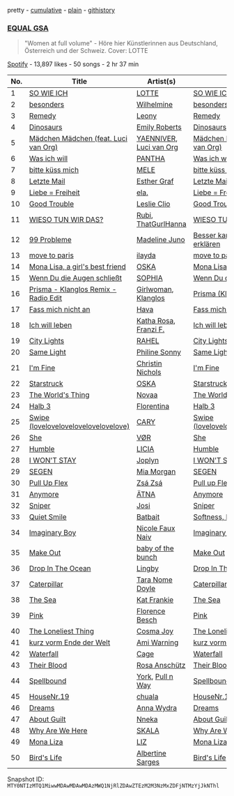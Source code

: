 pretty - [cumulative](/playlists/cumulative/37i9dQZF1DWVA5o3WHL2eG.md) - [plain](/playlists/plain/37i9dQZF1DWVA5o3WHL2eG) - [githistory](https://github.githistory.xyz/mackorone/spotify-playlist-archive/blob/main/playlists/plain/37i9dQZF1DWVA5o3WHL2eG)

### [EQUAL GSA](https://open.spotify.com/playlist/37i9dQZF1DWVA5o3WHL2eG)

> "Women at full volume" \- Höre hier Künstlerinnen aus Deutschland, Österreich und der Schweiz\. Cover: LOTTE

[Spotify](https://open.spotify.com/user/spotify) - 13,897 likes - 50 songs - 2 hr 37 min

| No. | Title | Artist(s) | Album | Length |
|---|---|---|---|---|
| 1 | [SO WIE ICH](https://open.spotify.com/track/6JkTgg7FY1DWZLYiM1B56Q) | [LOTTE](https://open.spotify.com/artist/3gqabzO7zvHVzAIT0Nxqa3) | [SO WIE ICH](https://open.spotify.com/album/0t6Q2AEooDRXaI1xITnhKe) | 3:39 |
| 2 | [besonders](https://open.spotify.com/track/0qZ38h6vARmBn1dLPo5qIU) | [Wilhelmine](https://open.spotify.com/artist/4f5pBvQZzdOGpFF0pwtUZG) | [besonders](https://open.spotify.com/album/14iHxk7M0XCEgoZPiYn8Rg) | 3:00 |
| 3 | [Remedy](https://open.spotify.com/track/5JVA0t7r2Y7m9NaHmgaeiC) | [Leony](https://open.spotify.com/artist/2NpPlwwDVYR5dIj0F31EcC) | [Remedy](https://open.spotify.com/album/4nKguZWie1WQuxFspIwHOY) | 2:27 |
| 4 | [Dinosaurs](https://open.spotify.com/track/3PRxmJf4F3CDA0vyathTYz) | [Emily Roberts](https://open.spotify.com/artist/3RBqLTttwN1orqQozYfmJo) | [Dinosaurs](https://open.spotify.com/album/25uJ91s0iYTTZYoG9L5mQn) | 2:56 |
| 5 | [Mädchen Mädchen \(feat\. Luci van Org\)](https://open.spotify.com/track/1NNcwO2fcbkYdWR4cpv2Vq) | [YAENNIVER](https://open.spotify.com/artist/62yGrNS5EcrAnBVlDtlBEw), [Luci van Org](https://open.spotify.com/artist/4MiL1KP3pARZzzmvEUSELY) | [Mädchen Mädchen \(feat\. Luci van Org\)](https://open.spotify.com/album/0mqbTppBPQCghaadqHMxoR) | 2:46 |
| 6 | [Was ich will](https://open.spotify.com/track/1oMegChnI6ZqfcDR5n8eBJ) | [PANTHA](https://open.spotify.com/artist/40TyBBFIw2Nw3psoWIkNI8) | [Was ich will](https://open.spotify.com/album/6ktVzgaQxt03He86k7ZFn3) | 2:51 |
| 7 | [bitte küss mich](https://open.spotify.com/track/4CofSphX6ltv4pRdJaKqL0) | [MELE](https://open.spotify.com/artist/6Lk699bosWcOqCMFLJFrPp) | [bitte küss mich](https://open.spotify.com/album/3jfvxgoyvSt2IVWUkDTUGI) | 2:34 |
| 8 | [Letzte Mail](https://open.spotify.com/track/3wa4qwuJVPNGIpuoJmffcV) | [Esther Graf](https://open.spotify.com/artist/1FXdfOOisB3d3hfZOjhjID) | [Letzte Mail](https://open.spotify.com/album/4ac7Z0wjwhaYeQMk1UaDRz) | 2:48 |
| 9 | [Liebe = Freiheit](https://open.spotify.com/track/2iz6T0J8tC7UrXUKtIDwy0) | [ela.](https://open.spotify.com/artist/7hCkk48aIsK8myLaEbeXHx) | [Liebe = Freiheit](https://open.spotify.com/album/2dXs6rzi4QGtPrJE8Yp9ZO) | 3:07 |
| 10 | [Good Trouble](https://open.spotify.com/track/7tOscxxC3AlgiBagWInEm3) | [Leslie Clio](https://open.spotify.com/artist/2Z8ZYYqedbWaOlSsBRVlmQ) | [Good Trouble](https://open.spotify.com/album/1BqIPBcVq5VEl4HpMuboQI) | 3:24 |
| 11 | [WIESO TUN WIR DAS?](https://open.spotify.com/track/3UN4dmmFanb3ZBZNDIpn3C) | [Rubi](https://open.spotify.com/artist/0VlrorDSkEbLK1D6VvMgd2), [ThatGurlHanna](https://open.spotify.com/artist/48bqtQhilt5mDstY1HfgN5) | [WIESO TUN WIR DAS?](https://open.spotify.com/album/0tqkS38rIiloIIn9AEOMNK) | 2:19 |
| 12 | [99 Probleme](https://open.spotify.com/track/5kzcodJVFIui6nCRAfKw3O) | [Madeline Juno](https://open.spotify.com/artist/6u8KyY2rfBGDtDejRJ9JaQ) | [Besser kann ich es nicht erklären](https://open.spotify.com/album/2x3GbNC5I3eFx4ZrFJjvsy) | 3:33 |
| 13 | [move to paris](https://open.spotify.com/track/4gmXbQ2CLqBT2W0EVYG3Zf) | [ilayda](https://open.spotify.com/artist/2JctEubYrAEVMCbHAfdYPU) | [move to paris](https://open.spotify.com/album/3nnEQLZooQUV5VgvdC0PeP) | 2:42 |
| 14 | [Mona Lisa, a girl's best friend](https://open.spotify.com/track/3Pu6JxVoH13eOFliZPRAqv) | [OSKA](https://open.spotify.com/artist/4aT85lix0NSNB6w9Ozzksq) | [Mona Lisa, a girl's best friend](https://open.spotify.com/album/2JvzoVjEpv0sBIYs5JuyOY) | 3:20 |
| 15 | [Wenn Du die Augen schließt](https://open.spotify.com/track/0HlbHgvF2CHsRfGjlYIxcT) | [SOPHIA](https://open.spotify.com/artist/45wdSLZd70phdDkxlA5D3v) | [Wenn Du die Augen schließt](https://open.spotify.com/album/3T4vp2rxp0FjJ0vnt2WrmR) | 2:52 |
| 16 | [Prisma \- Klanglos Remix \- Radio Edit](https://open.spotify.com/track/512m11L55vWoUbqrkObdCz) | [Girlwoman](https://open.spotify.com/artist/24rqTvJDFy2t2xgCxsN2f0), [Klanglos](https://open.spotify.com/artist/1jV311C5ADuBqCPpprsjUp) | [Prisma \(Klanglos Remix\)](https://open.spotify.com/album/147QdcYieTKdMrzIvs2X8h) | 3:28 |
| 17 | [Fass mich nicht an](https://open.spotify.com/track/1XgRfGN4N0n7nK8kWZr0CR) | [Hava](https://open.spotify.com/artist/3Mn6d673ieRza7uw6zY2Zv) | [Fass mich nicht an](https://open.spotify.com/album/1D7TjRf3rO98oo7cxtlFQo) | 3:33 |
| 18 | [Ich will leben](https://open.spotify.com/track/4sMscWTLzCje04uem4z0ym) | [Katha Rosa](https://open.spotify.com/artist/767iqRy8U8T4rAdDscZt57), [Franzi F.](https://open.spotify.com/artist/7r1PIgsHGGj6mwXriQU0ek) | [Ich will leben](https://open.spotify.com/album/1VxT8JspigsvXAIbYLdPbe) | 2:47 |
| 19 | [City Lights](https://open.spotify.com/track/73atAQnc1qSPhOB1hv5p7H) | [RAHEL](https://open.spotify.com/artist/1PiAhtDO04aDUU9VKEi1j7) | [City Lights](https://open.spotify.com/album/5OVq51LblOygYxxbZ08yz9) | 3:21 |
| 20 | [Same Light](https://open.spotify.com/track/5OGjfhiuw5K6vNYSsEdTE5) | [Philine Sonny](https://open.spotify.com/artist/5NXT9hOfNLjOMnXqCqzR2t) | [Same Light](https://open.spotify.com/album/6UxAaYhbUXhS0M7beI7ARJ) | 2:36 |
| 21 | [I'm Fine](https://open.spotify.com/track/5cabcNbOrCUQ8q9vxKKWcn) | [Christin Nichols](https://open.spotify.com/artist/3vQtRdN3v7tuRnKaOjNzU0) | [I'm Fine](https://open.spotify.com/album/7aGK8OZgNcZTFxUcVR3iyg) | 3:27 |
| 22 | [Starstruck](https://open.spotify.com/track/051QrxU9tbj7lMpVQ5GBBr) | [OSKA](https://open.spotify.com/artist/4aT85lix0NSNB6w9Ozzksq) | [Starstruck](https://open.spotify.com/album/55g84BQDIGOoXKrWf2j3aG) | 2:57 |
| 23 | [The World's Thing](https://open.spotify.com/track/7p9qrq8qPw8KA6nyLN6Ocq) | [Novaa](https://open.spotify.com/artist/3PMqVecYp6tFBk7d7SDlPm) | [The World's Thing](https://open.spotify.com/album/0orNVT4C6SfaFiplCVEvFX) | 2:43 |
| 24 | [Halb 3](https://open.spotify.com/track/4S9w9u6MnE9j09UROeNsto) | [Florentina](https://open.spotify.com/artist/7adCbfW9aRcBxWhuuSNXTo) | [Halb 3](https://open.spotify.com/album/7eBjH8qGXRW05o4RLI7Z6V) | 1:49 |
| 25 | [Swipe \(lovelovelovelovelovelovelove\)](https://open.spotify.com/track/2xBFHYI89zv6nwIsou5sTO) | [CARY](https://open.spotify.com/artist/0AHMHf89EpUmUPHY1dXBRv) | [Swipe \(lovelovelovelovelovelovelove\)](https://open.spotify.com/album/3KINihcfaQ88HpODrf3GEX) | 3:08 |
| 26 | [She](https://open.spotify.com/track/6w4tv6eX6W9qa6pvd7Y3vX) | [VØR](https://open.spotify.com/artist/02gkdTPcKnn6BzYMqAsJsT) | [She](https://open.spotify.com/album/4OyhRQPRzDzci5dzkgpInl) | 0:46 |
| 27 | [Humble](https://open.spotify.com/track/5Sp4e9TEfUdvPlyocVp1am) | [LICIA](https://open.spotify.com/artist/59iuiRjF8ICAQZDJPpiptY) | [Humble](https://open.spotify.com/album/03k2GVSiIyeONjCKLtVTZH) | 4:14 |
| 28 | [I WON'T STAY](https://open.spotify.com/track/0U9gq4pfWLjoF7F4pWcMvO) | [Joplyn](https://open.spotify.com/artist/32Jt1AK733JbFR82hEZ0Ih) | [I WON'T STAY](https://open.spotify.com/album/0m8w2qFAnW82Nn6mhmxZ7I) | 4:46 |
| 29 | [SEGEN](https://open.spotify.com/track/2hQCrsmDe1n1I1zgSgdix7) | [Mia Morgan](https://open.spotify.com/artist/5Uw20NgiZnH2WMcpQ7FdRB) | [SEGEN](https://open.spotify.com/album/0fBm1lNNZsAPlW3Xp6dynW) | 3:40 |
| 30 | [Pull Up Flex](https://open.spotify.com/track/5unI1BEFCZkXp4UV34xTQB) | [Zsá Zsá](https://open.spotify.com/artist/2tV5iP4TyDyLFU9WmfXMLZ) | [Pull up Flex](https://open.spotify.com/album/0yBeYMbAXS9oFDsbMFT3FM) | 2:51 |
| 31 | [Anymore](https://open.spotify.com/track/41k9LvMt9xspB5nueIUsfU) | [ÄTNA](https://open.spotify.com/artist/4ORnI4BzjKFbUply6fRvkX) | [Anymore](https://open.spotify.com/album/1gN8dVk0oKtQoHdk1oxKrL) | 2:34 |
| 32 | [Sniper](https://open.spotify.com/track/7gTYVU6OwYZJXiGMUm6Eyd) | [Josi](https://open.spotify.com/artist/5vQXzZjy86ijQhMjMb1ke4) | [Sniper](https://open.spotify.com/album/01wbOdOqktVM6TF4PMO3av) | 1:56 |
| 33 | [Quiet Smile](https://open.spotify.com/track/3ePAcsEO3jJxyHpiJSo9OA) | [Batbait](https://open.spotify.com/artist/1PGFrlFMjm2RIi2ndQ0lHG) | [Softness, Pt\. 1](https://open.spotify.com/album/3q64uO82lMEzX09QfFTlzl) | 2:32 |
| 34 | [Imaginary Boy](https://open.spotify.com/track/470qFnD2xdsZqOvXEubpj9) | [Nicole Faux Naiv](https://open.spotify.com/artist/49rxT73SJX2ORygUaXKLeD) | [Imaginary Boy](https://open.spotify.com/album/78S21P3LAQ4vbU3Vh9QKqc) | 3:10 |
| 35 | [Make Out](https://open.spotify.com/track/6B1jdX6RSpK9J0obfpHeKO) | [baby of the bunch](https://open.spotify.com/artist/7iL7kelM3H9pfMMozONQx4) | [Make Out](https://open.spotify.com/album/0s7v694MvHIPleRYFHEtG0) | 1:21 |
| 36 | [Drop In The Ocean](https://open.spotify.com/track/3bdQlieY8g6LCBp19pjFHL) | [Lingby](https://open.spotify.com/artist/3qvY7dcscKVm7bbCkQKWKQ) | [Drop In The Ocean](https://open.spotify.com/album/0zSjpzAS5tMzS0BgFgK6l9) | 3:48 |
| 37 | [Caterpillar](https://open.spotify.com/track/0EcsqmlF8pnJxtJ6Dsb91G) | [Tara Nome Doyle](https://open.spotify.com/artist/4juPbQZA8Z5lkQYtd4pNmv) | [Caterpillar](https://open.spotify.com/album/2jdKh2eZ9oSFe5WxeiKoLd) | 3:53 |
| 38 | [The Sea](https://open.spotify.com/track/0ZyWvgGja2GqSlOcqmovEB) | [Kat Frankie](https://open.spotify.com/artist/6vdr7WnqTfEEPjKJsNrlgY) | [The Sea](https://open.spotify.com/album/5BlEIOLptS2u31jUbgZojJ) | 4:18 |
| 39 | [Pink](https://open.spotify.com/track/49nm7QzQh9PBPW8VKQoTdg) | [Florence Besch](https://open.spotify.com/artist/5gCo1kqCi58Q1P2gAvO4Pt) | [Pink](https://open.spotify.com/album/3wcItrM5zbTQrm6KKmpRk5) | 2:57 |
| 40 | [The Loneliest Thing](https://open.spotify.com/track/4k5TtH1KiIh13ElOttHWg7) | [Cosma Joy](https://open.spotify.com/artist/2AqDA65BH1X8DI4LsFqiEJ) | [The Loneliest Thing](https://open.spotify.com/album/3ks4LGMZiJQJlU0my9bFfl) | 2:59 |
| 41 | [kurz vorm Ende der Welt](https://open.spotify.com/track/5w0aDkrqRI8l66iNWPK8O4) | [Ami Warning](https://open.spotify.com/artist/7emjIbMonyAREBQkHhblu9) | [kurz vorm Ende der Welt](https://open.spotify.com/album/5jDlEitSpefFomiYgFWncm) | 2:33 |
| 42 | [Waterfall](https://open.spotify.com/track/7Cipq2ROolmk2r6gWwiCuJ) | [Cage](https://open.spotify.com/artist/5AcetCgP402g9PqzkcSxNo) | [Waterfall](https://open.spotify.com/album/2fdLWQmYdYk6tIvE73YZbM) | 3:47 |
| 43 | [Their Blood](https://open.spotify.com/track/7wP3lEBXkJ9n4v8kXtE7Cg) | [Rosa Anschütz](https://open.spotify.com/artist/1kjoxeQwJmoCfXT6j58MTm) | [Their Blood](https://open.spotify.com/album/2Gycc48ZDDu1eewL7EK9QQ) | 4:24 |
| 44 | [Spellbound](https://open.spotify.com/track/1eS3YGv6LBS7oararePUL4) | [York](https://open.spotify.com/artist/20L5MecnuNujUE6imrfK0Q), [Pull n Way](https://open.spotify.com/artist/5NWbAWwcHnxmrr6vUhmqfH) | [Spellbound](https://open.spotify.com/album/6LIkPRuEAnLLBycG2TbRU1) | 2:52 |
| 45 | [HouseNr.19](https://open.spotify.com/track/2jblZmK2loEOOVokcXjBuk) | [chuala](https://open.spotify.com/artist/5k2dso94XJEWZhPMmKFznI) | [HouseNr.19](https://open.spotify.com/album/7FNO2wifGN6E7Lzmr0GCtF) | 3:42 |
| 46 | [Dreams](https://open.spotify.com/track/4UrxIqhCSVLSarKnMrnOmV) | [Anna Wydra](https://open.spotify.com/artist/1KPslttsLzdof3L6ud4prw) | [Dreams](https://open.spotify.com/album/7crqMfpxVphizPk4I8kxot) | 5:00 |
| 47 | [About Guilt](https://open.spotify.com/track/3sRfhmVDcAT9MJFaSL96Ig) | [Nneka](https://open.spotify.com/artist/0VX4MyYhvKRtU1AZUVGLUZ) | [About Guilt](https://open.spotify.com/album/3Dh4EC4RhMdk0BAZRXqbR1) | 3:16 |
| 48 | [Why Are We Here](https://open.spotify.com/track/6NItiASHGH1dmfSeBN79qb) | [SKALA](https://open.spotify.com/artist/43hoEqOilY8CNQ3hzms5Pq) | [Why Are We Here](https://open.spotify.com/album/1gIkTMcxdAhZEP1Vm7VkI6) | 5:00 |
| 49 | [Mona Liza](https://open.spotify.com/track/0e1e7qPxpD5cRvMre22Fvp) | [LIZ](https://open.spotify.com/artist/793QToVJnVh8Op8YSqJsSm) | [Mona Liza](https://open.spotify.com/album/6X1ECkuUhZjsSwoxiOvo74) | 2:26 |
| 50 | [Bird's Life](https://open.spotify.com/track/3MLnJNgMdhx5chY6OSDEXY) | [Albertine Sarges](https://open.spotify.com/artist/1bo2PjIgDEptAlEzxyOIuX) | [Bird's Life](https://open.spotify.com/album/2vpSULG9uMwpHsQ2KXHbuR) | 4:09 |

Snapshot ID: `MTY0NTIzMTQ1MiwwMDAwMDAwMDAzMWQ1NjRlZDAwZTEzM2M3NzMxZDFjNTMzYjJkNThl`